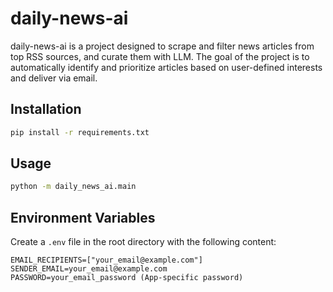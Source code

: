 # daily-news-ai

daily-news-ai is a project designed to scrape and filter news articles from top RSS sources, and curate them with LLM. The goal of the project is to automatically identify and prioritize articles based on user-defined interests and deliver via email.

## Installation

```bash
pip install -r requirements.txt
```

## Usage

```bash
python -m daily_news_ai.main
```

## Environment Variables

Create a `.env` file in the root directory with the following content:

```
EMAIL_RECIPIENTS=["your_email@example.com"]
SENDER_EMAIL=your_email@example.com
PASSWORD=your_email_password (App-specific password)
```
